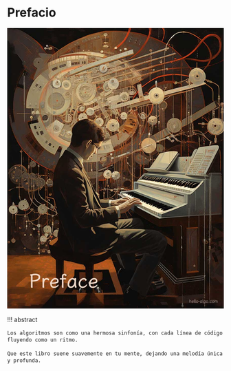 # Prefacio

![Prefacio](../assets/covers/chapter_preface.jpg)

!!! abstract

    Los algoritmos son como una hermosa sinfonía, con cada línea de código fluyendo como un ritmo.
   
    Que este libro suene suavemente en tu mente, dejando una melodía única y profunda.
